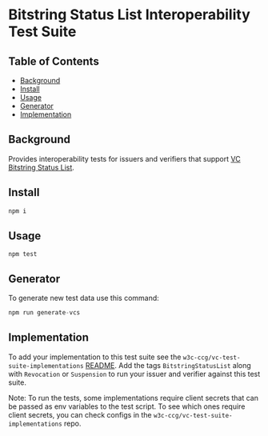 # Bitstring Status List Interoperability Test Suite

## Table of Contents

- [Background](#background)
- [Install](#install)
- [Usage](#usage)
- [Generator](#generator)
- [Implementation](#implementation)

## Background

Provides interoperability tests for issuers and verifiers that support
[VC Bitstring Status List](https://w3c-ccg.github.io/vc-bitstring-status-list/).

## Install

```js
npm i
```

## Usage

```
npm test
```

## Generator

To generate new test data use this command:

```js
npm run generate-vcs
```

## Implementation

To add your implementation to this test suite see the
`w3c-ccg/vc-test-suite-implementations` [README](https://github.com/w3c-ccg/vc-test-suite-implementations/blob/main/README.md). Add the tags
`BitstringStatusList` along with `Revocation` or `Suspension` to run your
issuer and verifier against this test suite.

Note: To run the tests, some implementations require client secrets that can be
passed as env variables to the test script. To see which ones require client
secrets, you can check configs in the `w3c-ccg/vc-test-suite-implementations`
repo.
